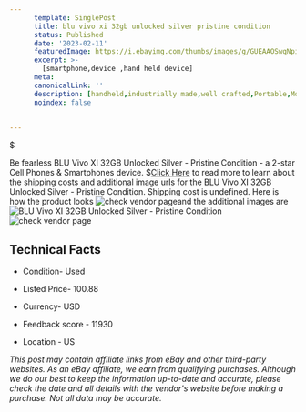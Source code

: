 ```yaml
---
      template: SinglePost
      title: blu vivo xi 32gb unlocked silver pristine condition
      status: Published
      date: '2023-02-11'
      featuredImage: https://i.ebayimg.com/thumbs/images/g/GUEAAOSwqNpi2D8r/s-l225.jpg
      excerpt: >-
        [smartphone,device ,hand held device]
      meta:
      canonicalLink: ''
      description: [handheld,industrially made,well crafted,Portable,Mobile,Compact,Convenient,Lightweight,Maneuverable,Man-portable,Miniature,Carriable,Hand-held,Light,Holdable,Transportable,Mobile device,Pocket-sized,On-the-go,Wireless,Cordless,Compact size,Convenient size, smartphone,device ,hand held device]
      noindex: false
      
        
---
```

$

Be fearless BLU Vivo XI 32GB Unlocked Silver - Pristine Condition - a 2-star Cell Phones & Smartphones device.
$[Click Here](https://www.ebay.com/itm/284678097593?hash=item4248230ab9%3Ag%3AGUEAAOSwqNpi2D8r&mkevt=1&mkcid=1&mkrid=711-53200-19255-0&campid=%253CePNCampaignId%253E&customid=%253CreferenceId%253E&toolid=10049) to read more to learn about the shipping costs and additional image urls for the BLU Vivo XI 32GB Unlocked Silver - Pristine Condition. Shipping cost is undefined. Here is how the product looks ![check vendor page](https://i.ebayimg.com/thumbs/images/g/GUEAAOSwqNpi2D8r/s-l225.jpg)and the additional images are![BLU Vivo XI 32GB Unlocked Silver - Pristine Condition](https://i.ebayimg.com/images/g/GUEAAOSwqNpi2D8r/s-l1200.jpg)![check vendor page](https://origin-galleryplus.ebayimg.com/ws/web/284678097593_2_0_1/225x225.jpg,https://origin-galleryplus.ebayimg.com/ws/web/284678097593_3_0_1/225x225.jpg,https://origin-galleryplus.ebayimg.com/ws/web/284678097593_4_0_1/225x225.jpg,https://origin-galleryplus.ebayimg.com/ws/web/284678097593_5_0_1/225x225.jpg,https://origin-galleryplus.ebayimg.com/ws/web/284678097593_6_0_1/225x225.jpg)



 ## Technical Facts 



     
      

 - Condition- Used 


      

 - Listed Price- 100.88 


      

 - Currency- USD 


      

 - Feedback score - 11930 


      

 - Location - US 


      
      

 *_This post may contain affiliate links from eBay and other third-party websites. As an eBay affiliate, we earn from qualifying purchases. Although we do our best to keep the information up-to-date and accurate, please check the date and all details with the vendor's website before making a purchase. Not all data may be accurate._*






